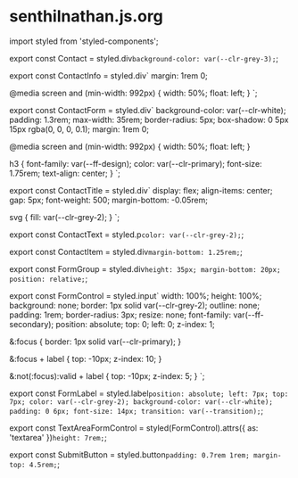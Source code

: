 # senthilnathan.js.org

import styled from 'styled-components';

export const Contact = styled.div`
  background-color: var(--clr-grey-3);
`;

export const ContactInfo = styled.div`
  margin: 1rem 0;

  @media screen and (min-width: 992px) {
    width: 50%;
    float: left;
  }
`;

export const ContactForm = styled.div`
  background-color: var(--clr-white);
  padding: 1.3rem;
  max-width: 35rem;
  border-radius: 5px;
  box-shadow: 0 5px 15px rgba(0, 0, 0, 0.1);
  margin: 1rem 0;

  @media screen and (min-width: 992px) {
    width: 50%;
    float: left;
  }

  h3 {
    font-family: var(--ff-design);
    color: var(--clr-primary);
    font-size: 1.75rem;
    text-align: center;
  }
`;

export const ContactTitle = styled.div`
  display: flex;
  align-items: center;
  gap: 5px;
  font-weight: 500;
  margin-bottom: -0.05rem;
  
  svg {
    fill: var(--clr-grey-2);
  }
`;

export const ContactText = styled.p`
  color: var(--clr-grey-2);
`;

export const ContactItem = styled.div`
  margin-bottom: 1.25rem;
`;

export const FormGroup = styled.div`
  height: 35px;
  margin-bottom: 20px;
  position: relative;
`;

export const FormControl = styled.input`
  width: 100%;
  height: 100%;
  background: none;
  border: 1px solid var(--clr-grey-2);
  outline: none;
  padding: 1rem;
  border-radius: 3px;
  resize: none;
  font-family: var(--ff-secondary);
  position: absolute;
  top: 0;
  left: 0;
  z-index: 1;

  &:focus {
    border: 1px solid var(--clr-primary);
  }

  &:focus + label {
    top: -10px;
    z-index: 10;
  }

  &:not(:focus):valid + label {
    top: -10px;
    z-index: 5;
  }
`;

export const FormLabel = styled.label`
  position: absolute;
  left: 7px;
  top: 7px;
  color: var(--clr-grey-2);
  background-color: var(--clr-white);
  padding: 0 6px;
  font-size: 14px;
  transition: var(--transition);
`;

export const TextAreaFormControl = styled(FormControl).attrs({ as: 'textarea' })`
  height: 7rem;
`;

export const SubmitButton = styled.button`
  padding: 0.7rem 1rem;
  margin-top: 4.5rem;
`;
